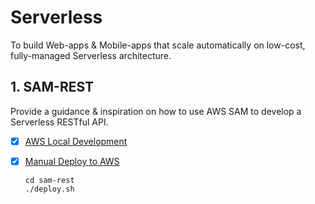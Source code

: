 # Serverless

To build Web-apps & Mobile-apps that scale automatically on low-cost, fully-managed Serverless architecture.

## 1. SAM-REST

Provide a guidance & inspiration on how to use AWS SAM to develop a Serverless RESTful API.

* [x] [AWS Local Development](https://devsecops.job4u.io/en/serverless/sam-local)
    
* [x] [Manual Deploy to AWS](https://devsecops.job4u.io/en/serverless/manual-deploy)

    ```
    cd sam-rest
    ./deploy.sh
    ```